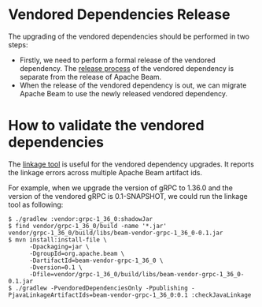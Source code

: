 <!--
    Licensed to the Apache Software Foundation (ASF) under one
    or more contributor license agreements.  See the NOTICE file
    distributed with this work for additional information
    regarding copyright ownership.  The ASF licenses this file
    to you under the Apache License, Version 2.0 (the
    "License"); you may not use this file except in compliance
    with the License.  You may obtain a copy of the License at

      http://www.apache.org/licenses/LICENSE-2.0

    Unless required by applicable law or agreed to in writing,
    software distributed under the License is distributed on an
    "AS IS" BASIS, WITHOUT WARRANTIES OR CONDITIONS OF ANY
    KIND, either express or implied.  See the License for the
    specific language governing permissions and limitations
    under the License.
-->

# Vendored Dependencies Release

The upgrading of the vendored dependencies should be performed in two steps:
- Firstly, we need to perform a formal release of the vendored dependency.
  The [release process](http://s.apache.org/beam-release-vendored-artifacts) of the vendored dependency
  is separate from the release of Apache Beam.
- When the release of the vendored dependency is out, we can migrate Apache Beam to use the newly released
  vendored dependency.

# How to validate the vendored dependencies

The [linkage tool](https://lists.apache.org/thread.html/eb5d95b9a33d7e32dc9bcd0f7d48ba8711d42bd7ed03b9cf0f1103f1%40%3Cdev.beam.apache.org%3E)
is useful for the vendored dependency upgrades. It reports the linkage errors across multiple Apache Beam artifact ids.

For example, when we upgrade the version of gRPC to 1.36.0 and the version of the vendored gRPC is 0.1-SNAPSHOT,
we could run the linkage tool as following:

```
$ ./gradlew :vendor:grpc-1_36_0:shadowJar
$ find vendor/grpc-1_36_0/build -name '*.jar'
vendor/grpc-1_36_0/build/libs/beam-vendor-grpc-1_36_0-0.1.jar
$ mvn install:install-file \
      -Dpackaging=jar \
      -DgroupId=org.apache.beam \
      -DartifactId=beam-vendor-grpc-1_36_0 \
      -Dversion=0.1 \
      -Dfile=vendor/grpc-1_36_0/build/libs/beam-vendor-grpc-1_36_0-0.1.jar
$ ./gradlew -PvendoredDependenciesOnly -Ppublishing -PjavaLinkageArtifactIds=beam-vendor-grpc-1_36_0:0.1 :checkJavaLinkage
```
